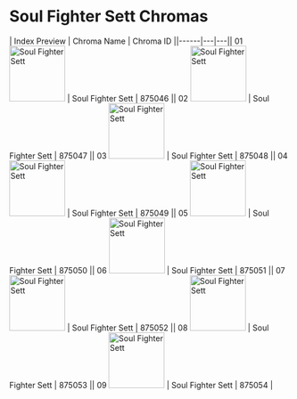 # Soul Fighter Sett Chromas

| Index  Preview | Chroma Name | Chroma ID ||------|---|---|| 01  <img src='https://raw.communitydragon.org/latest/plugins/rcp-be-lol-game-data/global/default/v1/champion-chroma-images/875/875046.png' alt='Soul Fighter Sett' width='100'> | Soul Fighter Sett | 875046 || 02  <img src='https://raw.communitydragon.org/latest/plugins/rcp-be-lol-game-data/global/default/v1/champion-chroma-images/875/875047.png' alt='Soul Fighter Sett' width='100'> | Soul Fighter Sett | 875047 || 03  <img src='https://raw.communitydragon.org/latest/plugins/rcp-be-lol-game-data/global/default/v1/champion-chroma-images/875/875048.png' alt='Soul Fighter Sett' width='100'> | Soul Fighter Sett | 875048 || 04  <img src='https://raw.communitydragon.org/latest/plugins/rcp-be-lol-game-data/global/default/v1/champion-chroma-images/875/875049.png' alt='Soul Fighter Sett' width='100'> | Soul Fighter Sett | 875049 || 05  <img src='https://raw.communitydragon.org/latest/plugins/rcp-be-lol-game-data/global/default/v1/champion-chroma-images/875/875050.png' alt='Soul Fighter Sett' width='100'> | Soul Fighter Sett | 875050 || 06  <img src='https://raw.communitydragon.org/latest/plugins/rcp-be-lol-game-data/global/default/v1/champion-chroma-images/875/875051.png' alt='Soul Fighter Sett' width='100'> | Soul Fighter Sett | 875051 || 07  <img src='https://raw.communitydragon.org/latest/plugins/rcp-be-lol-game-data/global/default/v1/champion-chroma-images/875/875052.png' alt='Soul Fighter Sett' width='100'> | Soul Fighter Sett | 875052 || 08  <img src='https://raw.communitydragon.org/latest/plugins/rcp-be-lol-game-data/global/default/v1/champion-chroma-images/875/875053.png' alt='Soul Fighter Sett' width='100'> | Soul Fighter Sett | 875053 || 09  <img src='https://raw.communitydragon.org/latest/plugins/rcp-be-lol-game-data/global/default/v1/champion-chroma-images/875/875054.png' alt='Soul Fighter Sett' width='100'> | Soul Fighter Sett | 875054 |